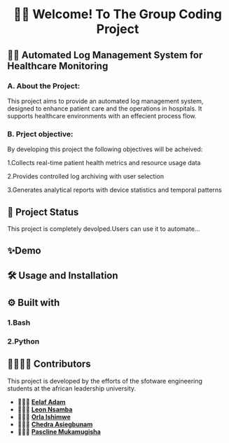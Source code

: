 <h1 align="center">👋🏽 Welcome! To The Group Coding Project</h1>

## 🏥💡 Automated Log Management System for Healthcare Monitoring 
### A. About the Project:
This project aims to provide an automated log management system, designed to enhance patient care and the operations in hospitals. It supports healthcare environments with an effecient process flow.

### B. Prject objective:
By developing this project the following objectives will be acheived:

1.Collects real-time patient health metrics and resource usage data

2.Provides controlled log archiving with user selection

3.Generates analytical reports with device statistics and temporal patterns

## 🚀 Project Status
This project is completely devolped.Users can use it to automate...


##  ✨Demo


## 🛠️ Usage and Installation

## ⚙️ Built with
### 1.Bash    

### 2.Python 

## 🫱🏽‍🫲🏽 Contributors

This project is developed by the efforts of the sfotware engineering students at the african leadership university. 

- 👩🏽‍💻 [**Eelaf Adam**](https://github.com/Eelaf-Adam)
- 👨🏽‍💻 [**Leon Nsamba**](https://github.com/L-nsamba)
- 👩🏽‍💻 [**Orla Ishimwe**](https://github.com/Lennie02)
- 👨🏽‍💻 [**Chedra Asiegbunam**](https://github.com/AgentChidex)
- 👩🏽‍💻 [**Pascline Mukamugisha**](https://github.com/Pascali-ne)
